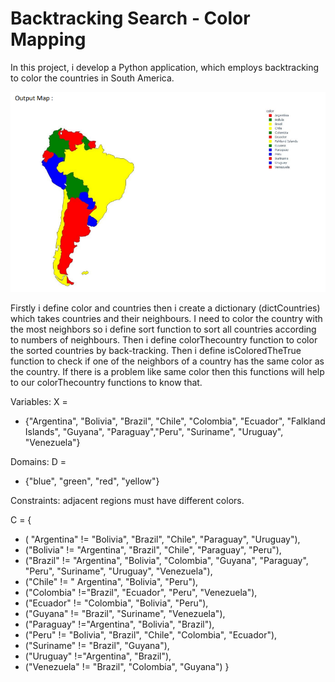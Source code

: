# Backtracking Search - Color Mapping
In this project, i develop a Python application, which employs backtracking to color the countries 
in South America.

![map_output](ColorMapping.png)

Firstly i define color and countries then i create a dictionary (dictCountries) which takes countries and 
their neighbours. I need to color the country with the most neighbors so i define sort function to sort 
all countries according to numbers of neighbours. Then i define colorThecountry function to color the 
sorted countries by back-tracking. Then i define isColoredTheTrue function to check if one of the 
neighbors of a country has the same color as the country. If there is a problem like same color then 
this functions will help to our colorThecountry functions to know that.

Variables: X = 
- {"Argentina", "Bolivia", "Brazil", "Chile", "Colombia", "Ecuador", "Falkland Islands", "Guyana", "Paraguay","Peru", "Suriname", "Uruguay", "Venezuela"}

Domains: D = 
- {"blue", "green", "red", "yellow"} 

Constraints: adjacent regions must have different colors.

C = { 
- ( "Argentina" != "Bolivia", "Brazil", "Chile", "Paraguay", "Uruguay"),
- ("Bolivia" != "Argentina", "Brazil", "Chile", "Paraguay", "Peru"),
- ("Brazil" != "Argentina", "Bolivia", "Colombia", "Guyana", "Paraguay", "Peru", "Suriname", "Uruguay", "Venezuela"),
- ("Chile" != " Argentina", "Bolivia", "Peru"),
- ("Colombia" !="Brazil", "Ecuador", "Peru", "Venezuela"),
- ("Ecuador" != "Colombia", "Bolivia", "Peru"),
- ("Guyana" != "Brazil", "Suriname", "Venezuela"), 
- ("Paraguay" !="Argentina", "Bolivia", "Brazil"),
- ("Peru" != "Bolivia", "Brazil", "Chile", "Colombia", "Ecuador"),
- ("Suriname" != "Brazil", "Guyana"),
- ("Uruguay" !="Argentina", "Brazil"),
- ("Venezuela" != "Brazil", "Colombia", "Guyana") 
}

